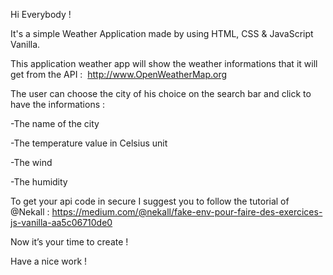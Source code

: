 Hi Everybody !

It's a simple Weather Application made by using HTML, CSS & JavaScript Vanilla.

This application weather app will show the weather informations that it will get from the API :
 http://www.OpenWeatherMap.org

The user can choose the city of his choice on the search bar and click to have the informations : 

-The name of the city 

-The temperature value in Celsius unit

-The wind

-The humidity

To get your api code in secure I suggest you to follow the tutorial of @Nekall :
https://medium.com/@nekall/fake-env-pour-faire-des-exercices-js-vanilla-aa5c06710de0

Now it’s your time to create !

Have a nice work ! 
